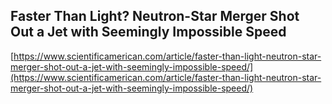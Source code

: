 ## Faster Than Light? Neutron-Star Merger Shot Out a Jet with Seemingly Impossible Speed
  
  [https://www.scientificamerican.com/article/faster-than-light-neutron-star-merger-shot-out-a-jet-with-seemingly-impossible-speed/](https://www.scientificamerican.com/article/faster-than-light-neutron-star-merger-shot-out-a-jet-with-seemingly-impossible-speed/)